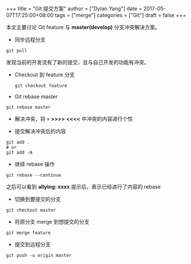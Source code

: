 +++
title = "Git 提交方案"
author = ["Dylan Yang"]
date = 2017-05-07T17:25:00+08:00
tags = ["merge"]
categories = ["Git"]
draft = false
+++

本文主要讨论 Git feature 与 **master(develop)** 分支冲突解决方案。

-   同步远程分支

<!--listend-->

```shell
git pull
```

发现当前的开发流有了新的提交，且与自己开发的功能有冲突。

-   Checkout 到 feature 分支

    ```shell
    git checkout feature
    ```

-   Git rebase master

<!--listend-->

```shell
git rebase master
```

-   解决冲突，将 **`=`** **>>>>** **<<<<** 中冲突的内容进行个性

-   提交解决冲突后的内容

<!--listend-->

```shell
git add .
# or
git add -A
```

-   继续 rebase 操作

<!--listend-->

```shell
git rebase --continue
```

之后可以看到 **allying: xxxx** 提示后，表示已经进行了内容的 rebase

-   切换到要提交的分支

<!--listend-->

```shell
git checkout master
```

-   将原分支 merge 到想提交的分支

<!--listend-->

```shell
git merge feature
```

-   提交到远程分支

<!--listend-->

```shell
git push -u origin master
```
